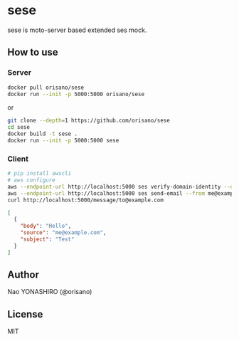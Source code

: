 # sese
sese is moto-server based extended ses mock.

## How to use
### Server
```bash
docker pull orisano/sese
docker run --init -p 5000:5000 orisano/sese
```

or
```bash
git clone --depth=1 https://github.com/orisano/sese
cd sese
docker build -t sese .
docker run --init -p 5000:5000 sese
```

### Client
```bash
# pip install awscli
# aws configure
aws --endpoint-url http://localhost:5000 ses verify-domain-identity --domain example.com
aws --endpoint-url http://localhost:5000 ses send-email --from me@example.com --to to@example.com --subject Test --text Hello
curl http://localhost:5000/message/to@example.com
```
```json
[
  {
    "body": "Hello",
    "source": "me@example.com",
    "subject": "Test"
  }
]
```

## Author
Nao YONASHIRO (@orisano)

## License
MIT
